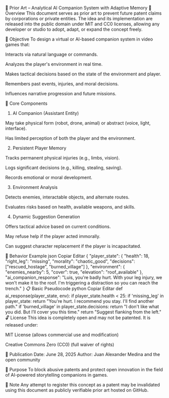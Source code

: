 
🤖 Prior Art – Analytical AI Companion System with Adaptive Memory
🧠 Overview
This document serves as prior art to prevent future patent claims by corporations or private entities. The idea and its implementation are released into the public domain under MIT and CC0 licenses, allowing any developer or studio to adopt, adapt, or expand the concept freely.

🎯 Objective
To design a virtual or AI-based companion system in video games that:

Interacts via natural language or commands.

Analyzes the player's environment in real time.

Makes tactical decisions based on the state of the environment and player.

Remembers past events, injuries, and moral decisions.

Influences narrative progression and future missions.

🧩 Core Components
1. AI Companion (Assistant Entity)

May take physical form (robot, drone, animal) or abstract (voice, light, interface).

Has limited perception of both the player and the environment.

2. Persistent Player Memory

Tracks permanent physical injuries (e.g., limbs, vision).

Logs significant decisions (e.g., killing, stealing, saving).

Records emotional or moral development.

3. Environment Analysis

Detects enemies, interactable objects, and alternate routes.

Evaluates risks based on health, available weapons, and skills.

4. Dynamic Suggestion Generation

Offers tactical advice based on current conditions.

May refuse help if the player acted immorally.

Can suggest character replacement if the player is incapacitated.

🧪 Behavior Example
json
Copiar
Editar
{
  "player_state": {
    "health": 18,
    "right_leg": "missing",
    "morality": "chaotic_good",
    "decisions": ["rescued_hostage", "burned_village"]
  },
  "environment": {
    "enemies_nearby": 5,
    "cover": true,
    "elevation": "roof_available"
  },
  "ai_companion_response": "Luis, you're badly hurt. With your leg injury, we won't make it to the roof. I'm triggering a distraction so you can reach the trench."
}
📋 Basic Pseudocode
python
Copiar
Editar
def ai_response(player_state, env):
    if player_state.health < 25:
        if 'missing_leg' in player_state:
            return "You're hurt. I recommend you stay. I'll find another path."
    if 'burned_village' in player_state.decisions:
        return "I don't like what you did. But I’ll cover you this time."
    return "Suggest flanking from the left."
🔓 License
This idea is completely open and may not be patented. It is released under:

MIT License (allows commercial use and modification)

Creative Commons Zero (CC0) (full waiver of rights)

📅 Publication
Date: June 28, 2025
Author: Juan Alexander Medina and the open community

🧭 Purpose
To block abusive patents and protect open innovation in the field of AI-powered storytelling companions in games.

💬 Note
Any attempt to register this concept as a patent may be invalidated using this document as publicly verifiable prior art hosted on GitHub.
